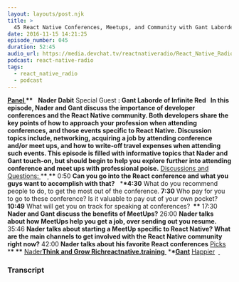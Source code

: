 ```yaml
---
layout: layouts/post.njk
title: >
  45 React Native Conferences, Meetups, and Community with Gant Laborde of Inifinite Red
date: 2016-11-15 14:21:25
episode_number: 045
duration: 52:45
audio_url: https://media.devchat.tv/reactnativeradio/React_Native_Radio_Episode_45.mp3
podcast: react-native-radio
tags:
  - react_native_radio
  - podcast
---
```


**<u>Panel </u>\*\*** &nbsp; **Nader Dabit** Special Guest **: Gant Laborde of Infinite Red &nbsp; In this episode, Nader and Gant discuss the importance of developer conferences and the React Native community. Both developers share the key points of how to approach your profession when attending conferences, and those events specific to React Native. Discussion topics include, networking, acquiring a job by attending conference and/or meet ups, and how to write-off travel expenses when attending such events. This episode is filled with informative topics that Nader and Gant touch-on, but should begin to help you explore further into attending conference and meet ups with professional poise.** <u>Discussions and Questions: </u> \***\*<u> </u>\*\*** 0:50 **Can you go into the React conference and what you guys want to accomplish with that?** &nbsp; \***\*4:30** What do you recommend people to do, to get the most out of the conference. **7:30** Who pay for you to go to these conference? Is it valuable to pay out of your own pocket? **10:49** What will get you on track for speaking at conferences? **&nbsp;\*\*** 17:30 **Nader and Gant discuss the benefits of MeetUps?** 26:00 **Nader talks about how MeetUps help you get a job, over sending out you resume.** 35:46 **Nader talks about starting a MeetUp specific to React Native? What are the main channels to get involved with the React Native community right now?** 42:00 **Nader talks about his favorite React conferences** <u>Picks </u> \***\*&nbsp;\*\*** <u>Nader</u>**[Think and Grow Rich](https://www.amazon.com/Think-Grow-Rich-Napoleon-Hill/dp/1514698137/ref=sr_1_1?s=books&ie=UTF8&qid=1478473351&sr=1-1&keywords=think+and+grow+rich)[<u>reactnative.training</u>](http://reactnative.training/)**<u> </u> \***\*<u>Gant</u>** [Happier](https://www.amazon.com/Happier-Learn-Secrets-Lasting-Fulfillment/dp/0071492399)&nbsp; **<u> </u>**

### Transcript
